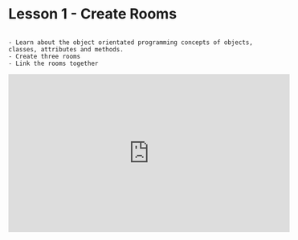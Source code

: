 # Lesson 1 - Create Rooms

```{topic} In this lesson you will:

- Learn about the object orientated programming concepts of objects, classes, attributes and methods.
- Create three rooms
- Link the rooms together
```

<iframe width="560" height="315" src="https://www.youtube-nocookie.com/embed/GeSTPYPPEfU" title="YouTube video player" frameborder="0" allow="accelerometer; autoplay; clipboard-write; encrypted-media; gyroscope; picture-in-picture; web-share" allowfullscreen></iframe>

